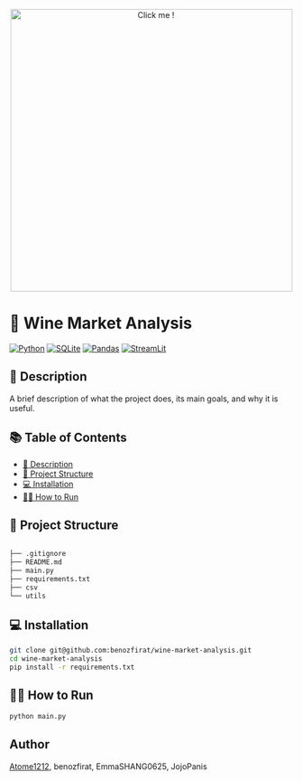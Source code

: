 <p align="center">
  <a href="https://www.youtube.com/embed/dQw4w9WgXcQ?autoplay=1">
      <img src="https://media.wired.com/photos/641337bd5e3ab3be4fe3e789/master/w_1600%2Cc_limit/sql_normal.gif" alt="Click me !" width="500" />
  </a>
</p>


# 🍷 Wine Market Analysis

[![Python](https://img.shields.io/badge/python-3670A0?style=for-the-badge&logo=python&logoColor=ffdd54)](https://www.python.org) [![SQLite](https://img.shields.io/badge/sqlite-%2307405e.svg?style=for-the-badge&logo=sqlite&logoColor=white)](https://www.sqlite.org) [![Pandas](https://img.shields.io/badge/pandas-%23150458.svg?style=for-the-badge&logo=pandas&logoColor=white)](https://pandas.pydata.org/) [![StreamLit](https://img.shields.io/badge/-Streamlit-FF4B4B?style=for-the-badge&logo=streamlit&logoColor=white)](https://streamlit.io/)


## 📝 Description

A brief description of what the project does, its main goals, and why it is useful.

## 📚 Table of Contents
- [📝 Description](#-description)
- [📂 Project Structure](#-project-structure)
- [💻 Installation](#-installation)
- [🏃‍♂️ How to Run](#-how-to-run)
  
## 📂 Project Structure

```bash 

├── .gitignore
├── README.md
├── main.py
├── requirements.txt
├── csv
└── utils

```

## 💻 Installation

```bash
git clone git@github.com:benozfirat/wine-market-analysis.git
cd wine-market-analysis
pip install -r requirements.txt
```
## 🏃‍♂️ How to Run

```bash
python main.py
```
## Author

[Atome1212](https://github.com/Atome1212), benozfirat, EmmaSHANG0625, JojoPanis

